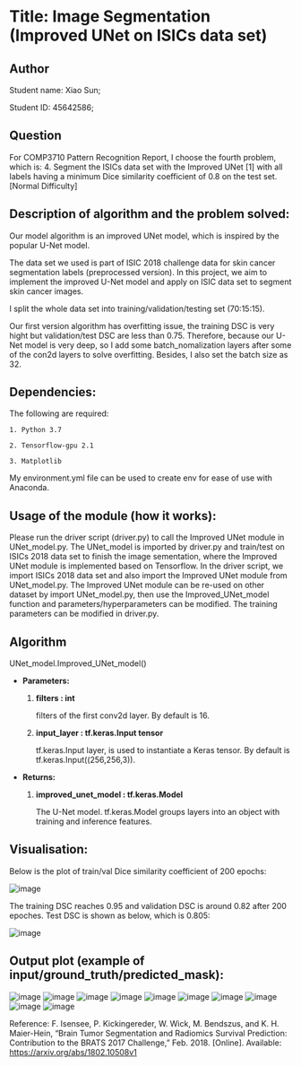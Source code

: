 
# Title: Image Segmentation (Improved UNet on ISICs data set)

## Author
Student name: Xiao Sun;

Student ID: 45642586;

## Question
For COMP3710 Pattern Recognition Report, I choose the fourth problem, which is: 
4. Segment the ISICs data set with the Improved UNet [1] with all labels having a minimum Dice similarity coefficient of 0.8 on the test set. [Normal Difficulty]


## Description of algorithm and the problem solved:
Our model algorithm is an improved UNet model, which is inspired by the popular U-Net model.

The data set we used is part of ISIC 2018 challenge data for skin cancer segmentation labels (preprocessed version).
In this project, we aim to implement the improved U-Net model and apply on ISIC data set to segment skin cancer images.

I split the whole data set into training/validation/testing set (70:15:15).

Our first version algorithm has overfitting issue, the training DSC is very hight but validation/test DSC are less than 0.75. Therefore, because our U-Net model is very deep, so I add some batch_nomalization layers after some of the con2d layers to solve overfitting. Besides, I also set the batch size as 32.


## Dependencies:
The following are required:

	1. Python 3.7
	
	2. Tensorflow-gpu 2.1
	
	3. Matplotlib
	
My environment.yml file can be used to create env for ease of use with Anaconda.

## Usage of the module (how it works):
Please run the driver script (driver.py) to call the Improved UNet module in UNet_model.py. The UNet_model is imported by driver.py 
and train/test on ISICs 2018 data set to finish the image sementation, where the Improved UNet module is implemented based on Tensorflow.
In the driver script, we import ISICs 2018 data set and also import the Improved UNet module from UNet_model.py. The Improved UNet module can be re-used on other dataset by import UNet_model.py, then use the Improved_UNet_model function and parameters/hyperparameters can be modified. The training parameters can be modified in driver.py.
## Algorithm
  UNet_model.Improved_UNet_model()
* __Parameters:__
	1. __filters  : int__ 
	
		filters of the first conv2d layer. By default is 16.
				
	2. __input_layer  : tf.keras.Input tensor__ 
  
		tf.keras.Input layer, is used to instantiate a Keras tensor. By default is tf.keras.Input((256,256,3)).

* __Returns:__

	1. __improved_unet_model : tf.keras.Model__
 
		The U-Net model. tf.keras.Model groups layers into an object with training and inference features.

## Visualisation:
Below is the plot of train/val Dice similarity coefficient of 200 epochs:

![image](https://user-images.githubusercontent.com/69885082/98068592-30fa9680-1ea8-11eb-800f-9520fbfd2390.png)

The training DSC reaches 0.95 and validation DSC is around 0.82 after 200 epoches.
Test DSC is shown as below, which is 0.805:

![image](https://user-images.githubusercontent.com/69885082/98068749-a6fefd80-1ea8-11eb-8dc2-b7b59676014d.png)

## Output plot (example of input/ground_truth/predicted_mask):

![image](https://user-images.githubusercontent.com/69885082/98069299-293bf180-1eaa-11eb-8202-58844d1e9a9b.png)
![image](https://user-images.githubusercontent.com/69885082/98069323-335df000-1eaa-11eb-8ab1-a48ff7d219a7.png)
![image](https://user-images.githubusercontent.com/69885082/98069340-3eb11b80-1eaa-11eb-99ff-d689dbcd1b1e.png)
![image](https://user-images.githubusercontent.com/69885082/98069331-38bb3a80-1eaa-11eb-9a8f-b650de0de17c.png)
![image](https://user-images.githubusercontent.com/69885082/98069333-3bb62b00-1eaa-11eb-99cf-265343c8ac4a.png)
![image](https://user-images.githubusercontent.com/69885082/98069352-47095680-1eaa-11eb-8abb-2378b7345e2c.png)
![image](https://user-images.githubusercontent.com/69885082/98069371-52f51880-1eaa-11eb-970f-a6d45996c27c.png)
![image](https://user-images.githubusercontent.com/69885082/98069377-56889f80-1eaa-11eb-807a-ba709763704a.png)
![image](https://user-images.githubusercontent.com/69885082/98069382-58eaf980-1eaa-11eb-8277-f3be398eb0b0.png)
![image](https://user-images.githubusercontent.com/69885082/98069385-5ab4bd00-1eaa-11eb-8337-6ba1d7ed3d32.png)




Reference:
F. Isensee, P. Kickingereder, W. Wick, M. Bendszus, and K. H. Maier-Hein, “Brain Tumor Segmentation and
Radiomics Survival Prediction: Contribution to the BRATS 2017 Challenge,” Feb. 2018. [Online]. Available:
https://arxiv.org/abs/1802.10508v1
